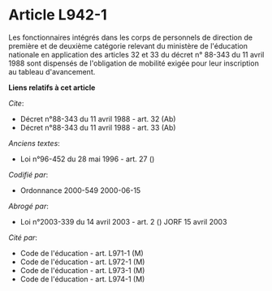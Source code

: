 # Article L942-1

Les fonctionnaires intégrés dans les corps de personnels de direction de première et de deuxième catégorie relevant du
ministère de l'éducation nationale en application des articles 32 et 33 du décret n° 88-343 du 11 avril 1988 sont dispensés
de l'obligation de mobilité exigée pour leur inscription au tableau d'avancement.

**Liens relatifs à cet article**

_Cite_:

  - Décret n°88-343 du 11 avril 1988 - art. 32 (Ab)
  - Décret n°88-343 du 11 avril 1988 - art. 33 (Ab)

_Anciens textes_:

  - Loi n°96-452 du 28 mai 1996 - art. 27 ()

_Codifié par_:

  - Ordonnance 2000-549 2000-06-15

_Abrogé par_:

  - Loi n°2003-339 du 14 avril 2003 - art. 2 () JORF 15 avril 2003

_Cité par_:

  - Code de l'éducation - art. L971-1 (M)
  - Code de l'éducation - art. L972-1 (M)
  - Code de l'éducation - art. L973-1 (M)
  - Code de l'éducation - art. L974-1 (M)
